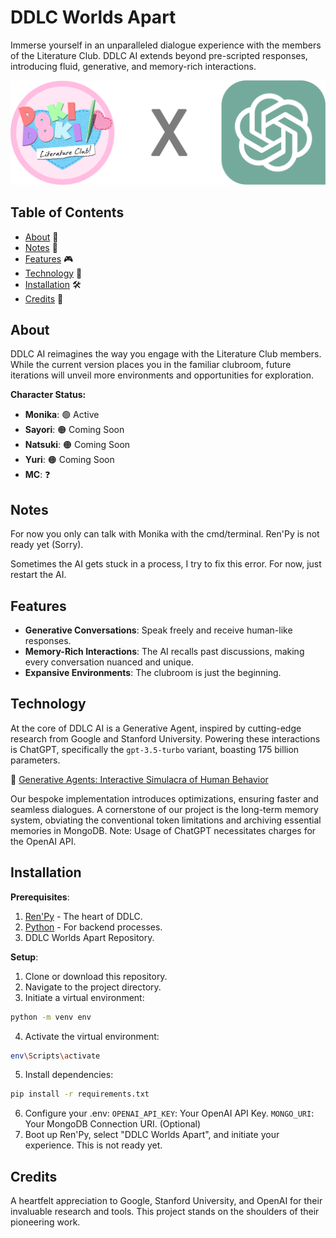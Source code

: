 # DDLC Worlds Apart

Immerse yourself in an unparalleled dialogue experience with the members of the Literature Club. DDLC AI extends beyond pre-scripted responses, introducing fluid, generative, and memory-rich interactions.

![DDLC AI Banner](./static/placeholder.png)

## Table of Contents

- [About](#about) 📖
- [Notes](#notes) 📝 
- [Features](#features) 🎮
- [Technology](#technology) 🧠
- [Installation](#installation) 🛠️
- [Credits](#credits) 🙏

## About

DDLC AI reimagines the way you engage with the Literature Club members. While the current version places you in the familiar clubroom, future iterations will unveil more environments and opportunities for exploration.

**Character Status:**
- **Monika**: 🟢 Active
- **Sayori**: 🟠 Coming Soon
- **Natsuki**: 🟠 Coming Soon
- **Yuri**: 🟠 Coming Soon
- **MC**: ❓

## Notes

For now you only can talk with Monika with the cmd/terminal. Ren'Py is not ready yet (Sorry).

Sometimes the AI gets stuck in a process, I try to fix this error. For now, just restart the AI.

## Features

- **Generative Conversations**: Speak freely and receive human-like responses.
- **Memory-Rich Interactions**: The AI recalls past discussions, making every conversation nuanced and unique.
- **Expansive Environments**: The clubroom is just the beginning.

## Technology

At the core of DDLC AI is a Generative Agent, inspired by cutting-edge research from Google and Stanford University. Powering these interactions is ChatGPT, specifically the `gpt-3.5-turbo` variant, boasting 175 billion parameters.

📄 [Generative Agents: Interactive Simulacra of Human Behavior](https://arxiv.org/pdf/2304.03442.pdf)

Our bespoke implementation introduces optimizations, ensuring faster and seamless dialogues. A cornerstone of our project is the long-term memory system, obviating the conventional token limitations and archiving essential memories in MongoDB. Note: Usage of ChatGPT necessitates charges for the OpenAI API.

## Installation

**Prerequisites**:

1. [Ren'Py](https://www.renpy.org/latest.html) - The heart of DDLC.
2. [Python](https://www.python.org/downloads/) - For backend processes.
3. DDLC Worlds Apart Repository.

**Setup**:

1. Clone or download this repository.
2. Navigate to the project directory.
3. Initiate a virtual environment:
```bash
python -m venv env
```
4. Activate the virtual environment:
```bash
env\Scripts\activate
```
5. Install dependencies:
```bash
pip install -r requirements.txt
```
6. Configure your .env:
  `OPENAI_API_KEY`: Your OpenAI API Key.
  `MONGO_URI`: Your MongoDB Connection URI. (Optional)
7. Boot up Ren'Py, select "DDLC Worlds Apart", and initiate your experience. This is not ready yet.

## Credits
A heartfelt appreciation to Google, Stanford University, and OpenAI for their invaluable research and tools. This project stands on the shoulders of their pioneering work.



